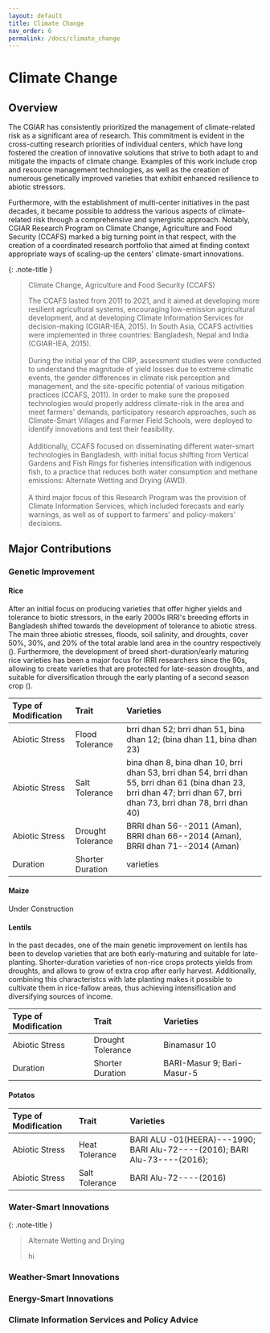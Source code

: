 ```yaml
---
layout: default
title: Climate Change
nav_order: 6
permalink: /docs/climate_change
---
```


# Climate Change
## Overview
The CGIAR has consistently prioritized the management of climate-related risk as a significant area of research. This commitment is evident in the cross-cutting research priorities of individual centers, which have long fostered the creation of innovative solutions that strive to both adapt to and mitigate the impacts of climate change. Examples of this work include crop and resource management technologies, as well as the creation of numerous genetically improved varieties that exhibit enhanced resilience to abiotic stressors.

Furthermore, with the establishment of multi-center initiatives in the past decades, it became possible to address the various aspects of climate-related risk through a comprehensive and synergistic approach. Notably, CGIAR Research Program on Climate Change, Agriculture and Food Security (CCAFS) marked a big turning point in that respect, with the creation of a coordinated research portfolio that aimed at finding context appropriate ways of scaling-up the centers' climate-smart innovations.

{: .note-title }
> Climate Change, Agriculture and Food Security (CCAFS)
> 
> The CCAFS lasted from 2011 to 2021, and it aimed at developing more resilient agricultural systems, encouraging low-emission agricultural development, and at developing Climate Information Services for decision-making (CGIAR-IEA, 2015). In South Asia, CCAFS activities were implemented in three countries: Bangladesh, Nepal and India (CGIAR-IEA, 2015).
> \
> \
> During the initial year of the CRP, assessment studies were conducted to understand the magnitude of yield losses due to extreme climatic events, the gender differences in climate risk perception and management, and the site-specific potential of various mitigation practices (CCAFS, 2011). In order to make sure the proposed technologies would properly address climate-risk in the area and meet farmers' demands, participatory research approaches, such as Climate-Smart Villages and Farmer Field Schools, were deployed to identify innovations and test their feasibility.
> \
> \
> Additionally, CCAFS focused on disseminating different water-smart technologies in Bangladesh, with initial focus shifting from Vertical Gardens and Fish Rings for fisheries intensification with indigenous fish, to a practice that reduces both water consumption and methane emissions: Alternate Wetting and Drying (AWD).
> \
> \
> A third major focus of this Research Program was the provision of Climate Information Services, which included forecasts and early warnings, as well as of support to farmers' and policy-makers' decisions.

## Major Contributions

### Genetic Improvement

#### Rice
After an initial focus on producing varieties that offer higher yields and tolerance to biotic stressors, in the early 2000s IRRI's breeding efforts in Bangladesh shifted towards the development of tolerance to abiotic stress. The main three abiotic stresses, floods, soil salinity, and droughts, cover 50%, 30%, and 20% of the total arable land area in the country respectively (). Furthermore, the development of breed short-duration/early maturing rice varieties has been a major focus for IRRI researchers since the 90s, allowing to create varieties that are protected for late-season droughts, and suitable for diversification through the early planting of a second season crop ().

| Type of Modification      | Trait         | Varieties |
|:-------------|:------------------|:------|
| Abiotic Stress | Flood Tolerance | brri dhan 52; brri dhan 51, bina dhan 12; (bina dhan 11, bina dhan 23)  |
| Abiotic Stress | Salt Tolerance   | bina dhan 8, bina dhan 10, brri dhan 53, brri dhan 54, brri dhan 55, brri dhan 61 (bina dhan 23, brri dhan 47; brri dhan 67, brri dhan 73, brri dhan 78, brri dhan 40) |
| Abiotic Stress | Drought Tolerance | BRRI dhan 56--2011 (Aman), BRRI dhan 66--2014 (Aman), BRRI dhan 71--2014 (Aman)|
| Duration | Shorter Duration | varieties  |

#### Maize
Under Construction

#### Lentils
In the past decades, one of the main genetic improvement on lentils has been to develop varieties that are both early-maturing and suitable for late-planting. Shorter-duration varieties of
non-rice crops protects yields from droughts, and allows to grow of extra crop after early harvest. Additionally, combining this characteristcs with late planting makes it possible to cultivate them in rice-fallow areas, thus achieving intensification and diversifying sources of income. 


| Type of Modification      | Trait         | Varieties |
|:-------------|:------------------|:------|
| Abiotic Stress | Drought Tolerance | Binamasur 10 |
|  Duration | Shorter Duration  | BARI-Masur 9; Bari-Masur-5 |

#### Potatos

| Type of Modification      | Trait         | Varieties |
|:-------------|:------------------|:------|
| Abiotic Stress | Heat Tolerance | BARI ALU -01(HEERA)---1990; BARI Alu-72----(2016); BARI Alu-73----(2016);  |
| Abiotic Stress | Salt Tolerance   | BARI Alu-72----(2016)|


### Water-Smart Innovations


{: .note-title }
> Alternate Wetting and Drying
>
> hi




### Weather-Smart Innovations

### Energy-Smart Innovations

### Climate Information Services and Policy Advice

